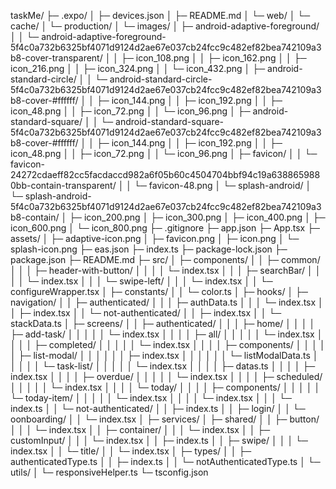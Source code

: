 taskMe/
├─ .expo/
│  ├─ devices.json
│  ├─ README.md
│  └─ web/
│     └─ cache/
│        └─ production/
│           └─ images/
│              ├─ android-adaptive-foreground/
│              │  └─ android-adaptive-foreground-5f4c0a732b6325bf4071d9124d2ae67e037cb24fcc9c482ef82bea742109a3b8-cover-transparent/
│              │     ├─ icon_108.png
│              │     ├─ icon_162.png
│              │     ├─ icon_216.png
│              │     ├─ icon_324.png
│              │     └─ icon_432.png
│              ├─ android-standard-circle/
│              │  └─ android-standard-circle-5f4c0a732b6325bf4071d9124d2ae67e037cb24fcc9c482ef82bea742109a3b8-cover-#ffffff/
│              │     ├─ icon_144.png
│              │     ├─ icon_192.png
│              │     ├─ icon_48.png
│              │     ├─ icon_72.png
│              │     └─ icon_96.png
│              ├─ android-standard-square/
│              │  └─ android-standard-square-5f4c0a732b6325bf4071d9124d2ae67e037cb24fcc9c482ef82bea742109a3b8-cover-#ffffff/
│              │     ├─ icon_144.png
│              │     ├─ icon_192.png
│              │     ├─ icon_48.png
│              │     ├─ icon_72.png
│              │     └─ icon_96.png
│              ├─ favicon/
│              │  └─ favicon-24272cdaeff82cc5facdaccd982a6f05b60c4504704bbf94c19a6388659880bb-contain-transparent/
│              │     └─ favicon-48.png
│              └─ splash-android/
│                 └─ splash-android-5f4c0a732b6325bf4071d9124d2ae67e037cb24fcc9c482ef82bea742109a3b8-contain/
│                    ├─ icon_200.png
│                    ├─ icon_300.png
│                    ├─ icon_400.png
│                    ├─ icon_600.png
│                    └─ icon_800.png
├─ .gitignore
├─ app.json
├─ App.tsx
├─ assets/
│  ├─ adaptive-icon.png
│  ├─ favicon.png
│  ├─ icon.png
│  └─ splash-icon.png
├─ eas.json
├─ index.ts
├─ package-lock.json
├─ package.json
├─ README.md
├─ src/
│  ├─ components/
│  │  ├─ common/
│  │  │  ├─ header-with-button/
│  │  │  │  └─ index.tsx
│  │  │  ├─ searchBar/
│  │  │  │  └─ index.tsx
│  │  │  └─ swipe-left/
│  │  │     └─ index.tsx
│  │  └─ configureWrapper.tsx
│  ├─ constants/
│  │  └─ color.ts
│  ├─ hooks/
│  ├─ navigation/
│  │  ├─ authenticated/
│  │  │  ├─ authData.ts
│  │  │  └─ index.tsx
│  │  ├─ index.tsx
│  │  └─ not-authenticated/
│  │     ├─ index.tsx
│  │     └─ stackData.ts
│  ├─ screens/
│  │  ├─ authenticated/
│  │  │  ├─ home/
│  │  │  │  ├─ add-task/
│  │  │  │  │  └─ index.tsx
│  │  │  │  ├─ all/
│  │  │  │  │  └─ index.tsx
│  │  │  │  ├─ completed/
│  │  │  │  │  └─ index.tsx
│  │  │  │  ├─ components/
│  │  │  │  │  ├─ list-modal/
│  │  │  │  │  │  ├─ index.tsx
│  │  │  │  │  │  └─ listModalData.ts
│  │  │  │  │  └─ task-list/
│  │  │  │  │     └─ index.tsx
│  │  │  │  ├─ datas.ts
│  │  │  │  ├─ index.tsx
│  │  │  │  ├─ overdue/
│  │  │  │  │  └─ index.tsx
│  │  │  │  ├─ scheduled/
│  │  │  │  │  └─ index.tsx
│  │  │  │  └─ today/
│  │  │  │     ├─ components/
│  │  │  │     │  └─ today-item/
│  │  │  │     │     └─ index.tsx
│  │  │  │     └─ index.tsx
│  │  │  └─ index.ts
│  │  └─ not-authenticated/
│  │     ├─ index.ts
│  │     ├─ login/
│  │     └─ oonboarding/
│  │        └─ index.tsx
│  ├─ services/
│  ├─ shared/
│  │  ├─ button/
│  │  │  └─ index.tsx
│  │  ├─ container/
│  │  │  └─ index.tsx
│  │  ├─ customInput/
│  │  │  └─ index.tsx
│  │  ├─ index.ts
│  │  ├─ swipe/
│  │  │  └─ index.tsx
│  │  └─ title/
│  │     └─ index.tsx
│  ├─ types/
│  │  ├─ authenticatedType.ts
│  │  ├─ index.ts
│  │  └─ notAuthenticatedType.ts
│  └─ utils/
│     └─ responsiveHelper.ts
└─ tsconfig.json
